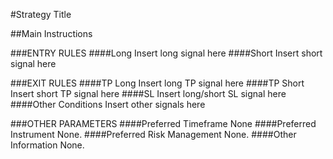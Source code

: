 #Strategy Title


##Main Instructions
 
###ENTRY RULES
####Long
Insert long signal here
####Short
Insert short signal here

###EXIT RULES
####TP Long
Insert long TP signal here
####TP Short
Insert short TP signal here
####SL 
Insert long/short SL signal here
####Other Conditions
Insert other signals here

###OTHER PARAMETERS
####Preferred Timeframe
None
####Preferred Instrument
None.
####Preferred Risk Management
None.
####Other Information
None.